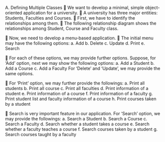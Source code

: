 A. Defining Multiple Classes
 We want to develop a minimal, simple object-oriented application for a university.
 A university has three major entities: Students, Faculties and Courses.
 First, we have to identify the relationships among them.
 The following relationship diagram shows the relationships among Student, Course and Faculty
class.

 Now, we need to develop a menu-based application.
 The initial menu may have the following options:
a. Add
b. Delete
c. Update
d. Print
e. Search

 For each of these options, we may provide further options. Suppose, for ‘Add’ option, next we may show the
following options:
a. Add a Student
b. Add a Course
c. Add a Faculty
For ‘Delete’ and ‘Update’, we may provide the same options.

 For ‘Print’ option, we may further provide the followings:
a. Print all students
b. Print all course
c. Print all faculties
d. Print information of a student
e. Print information of a course
f. Print information of a faculty
g. Print student list and faculty information of a course
h. Print courses taken by a student

 Search is very important feature in our application. For ‘Search’ option, we may provide the followings:
a. Search a Student
b. Search a Course
c. Search a Faculty
d. Search whether a student takes a course
e. Search whether a faculty teaches a course
f. Search courses taken by a student
g. Search courses taught by a faculty
